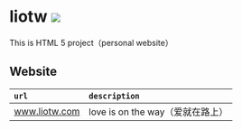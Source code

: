liotw [![](https://img.shields.io/badge/1.1.0-blue.svg)]()
==============================

This is HTML 5 project（personal website）

## Website
| `url` | `description` |
| :------ | :------ |
| www.liotw.com | love is on the way（爱就在路上） |
